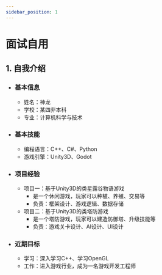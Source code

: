 ```yaml
---
sidebar_position: 1
---
```


# 面试自用
## 1. **自我介绍**

- ### **基本信息**
  - 姓名：神龙
  - 学校：某四非本科
  - 专业：计算机科学与技术

- ### **基本技能**
  - 编程语言：C++、C#、Python
  - 游戏引擎：Unity3D、Godot

- ### **项目经验**
  - 项目一：基于Unity3D的类星露谷物语游戏
    - 是一个休闲游戏，玩家可以种植、养殖、交易等
    - 负责：框架设计、游戏逻辑、数据存储
  - 项目二：基于Unity3D的类塔防游戏
    - 是一个塔防游戏，玩家可以建造防御塔、升级技能等
    - 负责：游戏关卡设计、AI设计、UI设计

- ### **近期目标**
  - 学习：深入学习C++、学习OpenGL
  - 工作：进入游戏行业，成为一名游戏开发工程师
